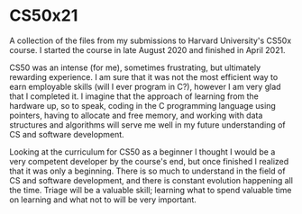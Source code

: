 # CS50x21

A collection of the files from my submissions to Harvard University's CS50x course. I started the course in late August 2020 and finished in April 2021.

CS50 was an intense (for me), sometimes frustrating, but ultimately rewarding experience. I am sure that it was not the most efficient way to earn employable skills (will I ever program in C?), however I am very glad that I completed it. I imagine that the approach of learning from the hardware up, so to speak, coding in the C programming language using pointers, having to allocate and free memory, and working with data structures and algorithms will serve me well in my future understanding of CS and software development.

Looking at the curriculum for CS50 as a beginner I thought I would be a very competent developer by the course's end, but once finished I realized that it was only a beginning. There is so much to understand in the field of CS and software development, and there is constant evolution happening all the time. Triage will be a valuable skill; learning what to spend valuable time on learning and what not to will be very important.
